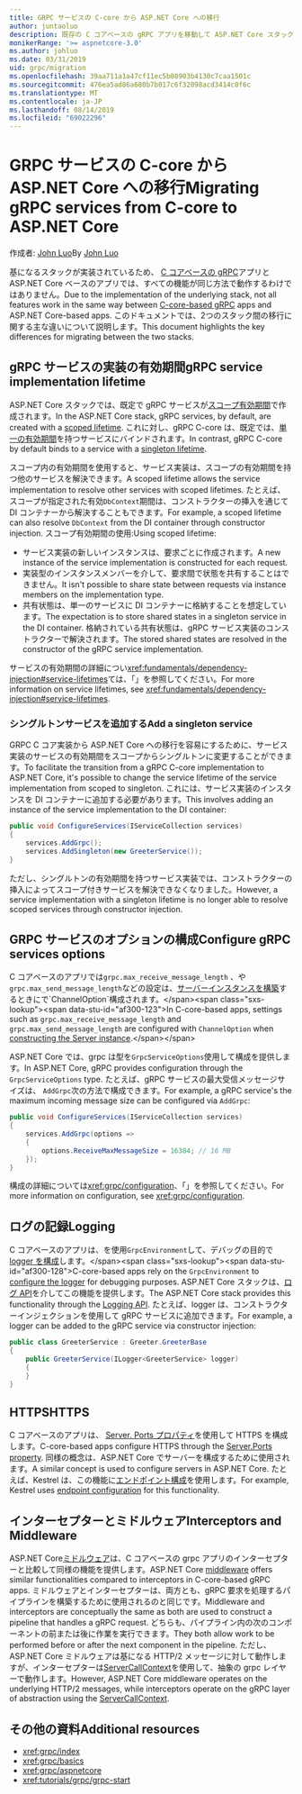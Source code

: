 ```yaml
---
title: GRPC サービスの C-core から ASP.NET Core への移行
author: juntaoluo
description: 既存の C コアベースの gRPC アプリを移動して ASP.NET Core スタック上で実行する方法について説明します。
monikerRange: '>= aspnetcore-3.0'
ms.author: johluo
ms.date: 03/31/2019
uid: grpc/migration
ms.openlocfilehash: 39aa711a1a47cf11ec5b08903b4130c7caa1501c
ms.sourcegitcommit: 476ea5ad86a680b7b017c6f32098acd3414c0f6c
ms.translationtype: MT
ms.contentlocale: ja-JP
ms.lasthandoff: 08/14/2019
ms.locfileid: "69022296"
---
```

# <a name="migrating-grpc-services-from-c-core-to-aspnet-core"></a><span data-ttu-id="af300-103">GRPC サービスの C-core から ASP.NET Core への移行</span><span class="sxs-lookup"><span data-stu-id="af300-103">Migrating gRPC services from C-core to ASP.NET Core</span></span>

<span data-ttu-id="af300-104">作成者: [John Luo](https://github.com/juntaoluo)</span><span class="sxs-lookup"><span data-stu-id="af300-104">By [John Luo](https://github.com/juntaoluo)</span></span>

<span data-ttu-id="af300-105">基になるスタックが実装されているため、 [C コアベースの gRPC](https://grpc.io/blog/grpc-stacks)アプリと ASP.NET Core ベースのアプリでは、すべての機能が同じ方法で動作するわけではありません。</span><span class="sxs-lookup"><span data-stu-id="af300-105">Due to the implementation of the underlying stack, not all features work in the same way between [C-core-based gRPC](https://grpc.io/blog/grpc-stacks) apps and ASP.NET Core-based apps.</span></span> <span data-ttu-id="af300-106">このドキュメントでは、2つのスタック間の移行に関する主な違いについて説明します。</span><span class="sxs-lookup"><span data-stu-id="af300-106">This document highlights the key differences for migrating between the two stacks.</span></span>

## <a name="grpc-service-implementation-lifetime"></a><span data-ttu-id="af300-107">gRPC サービスの実装の有効期間</span><span class="sxs-lookup"><span data-stu-id="af300-107">gRPC service implementation lifetime</span></span>

<span data-ttu-id="af300-108">ASP.NET Core スタックでは、既定で gRPC サービスが[スコープ有効期間](xref:fundamentals/dependency-injection#service-lifetimes)で作成されます。</span><span class="sxs-lookup"><span data-stu-id="af300-108">In the ASP.NET Core stack, gRPC services, by default, are created with a [scoped lifetime](xref:fundamentals/dependency-injection#service-lifetimes).</span></span> <span data-ttu-id="af300-109">これに対し、gRPC C-core は、既定では、[単一の有効期間](xref:fundamentals/dependency-injection#service-lifetimes)を持つサービスにバインドされます。</span><span class="sxs-lookup"><span data-stu-id="af300-109">In contrast, gRPC C-core by default binds to a service with a [singleton lifetime](xref:fundamentals/dependency-injection#service-lifetimes).</span></span>

<span data-ttu-id="af300-110">スコープ内の有効期間を使用すると、サービス実装は、スコープの有効期間を持つ他のサービスを解決できます。</span><span class="sxs-lookup"><span data-stu-id="af300-110">A scoped lifetime allows the service implementation to resolve other services with scoped lifetimes.</span></span> <span data-ttu-id="af300-111">たとえば、スコープが指定された有効`DbContext`期間は、コンストラクターの挿入を通じて DI コンテナーから解決することもできます。</span><span class="sxs-lookup"><span data-stu-id="af300-111">For example, a scoped lifetime can also resolve `DbContext` from the DI container through constructor injection.</span></span> <span data-ttu-id="af300-112">スコープ有効期間の使用:</span><span class="sxs-lookup"><span data-stu-id="af300-112">Using scoped lifetime:</span></span>

* <span data-ttu-id="af300-113">サービス実装の新しいインスタンスは、要求ごとに作成されます。</span><span class="sxs-lookup"><span data-stu-id="af300-113">A new instance of the service implementation is constructed for each request.</span></span>
* <span data-ttu-id="af300-114">実装型のインスタンスメンバーを介して、要求間で状態を共有することはできません。</span><span class="sxs-lookup"><span data-stu-id="af300-114">It isn't possible to share state between requests via instance members on the implementation type.</span></span>
* <span data-ttu-id="af300-115">共有状態は、単一のサービスに DI コンテナーに格納することを想定しています。</span><span class="sxs-lookup"><span data-stu-id="af300-115">The expectation is to store shared states in a singleton service in the DI container.</span></span> <span data-ttu-id="af300-116">格納されている共有状態は、gRPC サービス実装のコンストラクターで解決されます。</span><span class="sxs-lookup"><span data-stu-id="af300-116">The stored shared states are resolved in the constructor of the gRPC service implementation.</span></span>

<span data-ttu-id="af300-117">サービスの有効期間の詳細につい<xref:fundamentals/dependency-injection#service-lifetimes>ては、「」を参照してください。</span><span class="sxs-lookup"><span data-stu-id="af300-117">For more information on service lifetimes, see <xref:fundamentals/dependency-injection#service-lifetimes>.</span></span>

### <a name="add-a-singleton-service"></a><span data-ttu-id="af300-118">シングルトンサービスを追加する</span><span class="sxs-lookup"><span data-stu-id="af300-118">Add a singleton service</span></span>

<span data-ttu-id="af300-119">GRPC C コア実装から ASP.NET Core への移行を容易にするために、サービス実装のサービスの有効期間をスコープからシングルトンに変更することができます。</span><span class="sxs-lookup"><span data-stu-id="af300-119">To facilitate the transition from a gRPC C-core implementation to ASP.NET Core, it's possible to change the service lifetime of the service implementation from scoped to singleton.</span></span> <span data-ttu-id="af300-120">これには、サービス実装のインスタンスを DI コンテナーに追加する必要があります。</span><span class="sxs-lookup"><span data-stu-id="af300-120">This involves adding an instance of the service implementation to the DI container:</span></span>

```csharp
public void ConfigureServices(IServiceCollection services)
{
    services.AddGrpc();
    services.AddSingleton(new GreeterService());
}
```

<span data-ttu-id="af300-121">ただし、シングルトンの有効期間を持つサービス実装では、コンストラクターの挿入によってスコープ付きサービスを解決できなくなりました。</span><span class="sxs-lookup"><span data-stu-id="af300-121">However, a service implementation with a singleton lifetime is no longer able to resolve scoped services through constructor injection.</span></span>

## <a name="configure-grpc-services-options"></a><span data-ttu-id="af300-122">GRPC サービスのオプションの構成</span><span class="sxs-lookup"><span data-stu-id="af300-122">Configure gRPC services options</span></span>

<span data-ttu-id="af300-123">C コアベースのアプリでは`grpc.max_receive_message_length` 、や`grpc.max_send_message_length`などの設定は、[サーバーインスタンスを構築](https://grpc.io/grpc/csharp/api/Grpc.Core.Server.html#Grpc_Core_Server__ctor_System_Collections_Generic_IEnumerable_Grpc_Core_ChannelOption__)するときにで`ChannelOption`構成されます。</span><span class="sxs-lookup"><span data-stu-id="af300-123">In C-core-based apps, settings such as `grpc.max_receive_message_length` and `grpc.max_send_message_length` are configured with `ChannelOption` when [constructing the Server instance](https://grpc.io/grpc/csharp/api/Grpc.Core.Server.html#Grpc_Core_Server__ctor_System_Collections_Generic_IEnumerable_Grpc_Core_ChannelOption__).</span></span>

<span data-ttu-id="af300-124">ASP.NET Core では、grpc は型を`GrpcServiceOptions`使用して構成を提供します。</span><span class="sxs-lookup"><span data-stu-id="af300-124">In ASP.NET Core, gRPC provides configuration through the `GrpcServiceOptions` type.</span></span> <span data-ttu-id="af300-125">たとえば、gRPC サービスの最大受信メッセージサイズは、 `AddGrpc`次の方法で構成できます。</span><span class="sxs-lookup"><span data-stu-id="af300-125">For example, a gRPC service's the maximum incoming message size can be configured via `AddGrpc`:</span></span>

```csharp
public void ConfigureServices(IServiceCollection services)
{
    services.AddGrpc(options =>
    {
        options.ReceiveMaxMessageSize = 16384; // 16 MB
    });
}
```

<span data-ttu-id="af300-126">構成の詳細については<xref:grpc/configuration>、「」を参照してください。</span><span class="sxs-lookup"><span data-stu-id="af300-126">For more information on configuration, see <xref:grpc/configuration>.</span></span>

## <a name="logging"></a><span data-ttu-id="af300-127">ログの記録</span><span class="sxs-lookup"><span data-stu-id="af300-127">Logging</span></span>

<span data-ttu-id="af300-128">C コアベースのアプリは、を使用`GrpcEnvironment`して、デバッグの目的で[logger を構成](https://grpc.io/grpc/csharp/api/Grpc.Core.GrpcEnvironment.html?q=size#Grpc_Core_GrpcEnvironment_SetLogger_Grpc_Core_Logging_ILogger_)します。</span><span class="sxs-lookup"><span data-stu-id="af300-128">C-core-based apps rely on the `GrpcEnvironment` to [configure the logger](https://grpc.io/grpc/csharp/api/Grpc.Core.GrpcEnvironment.html?q=size#Grpc_Core_GrpcEnvironment_SetLogger_Grpc_Core_Logging_ILogger_) for debugging purposes.</span></span> <span data-ttu-id="af300-129">ASP.NET Core スタックは、[ログ API](xref:fundamentals/logging/index)を介してこの機能を提供します。</span><span class="sxs-lookup"><span data-stu-id="af300-129">The ASP.NET Core stack provides this functionality through the [Logging API](xref:fundamentals/logging/index).</span></span> <span data-ttu-id="af300-130">たとえば、logger は、コンストラクターインジェクションを使用して gRPC サービスに追加できます。</span><span class="sxs-lookup"><span data-stu-id="af300-130">For example, a logger can be added to the gRPC service via constructor injection:</span></span>

```csharp
public class GreeterService : Greeter.GreeterBase
{
    public GreeterService(ILogger<GreeterService> logger)
    {
    }
}
```

## <a name="https"></a><span data-ttu-id="af300-131">HTTPS</span><span class="sxs-lookup"><span data-stu-id="af300-131">HTTPS</span></span>

<span data-ttu-id="af300-132">C コアベースのアプリは、 [Server. Ports プロパティ](https://grpc.io/grpc/csharp/api/Grpc.Core.Server.html#Grpc_Core_Server_Ports)を使用して HTTPS を構成します。</span><span class="sxs-lookup"><span data-stu-id="af300-132">C-core-based apps configure HTTPS through the [Server.Ports property](https://grpc.io/grpc/csharp/api/Grpc.Core.Server.html#Grpc_Core_Server_Ports).</span></span> <span data-ttu-id="af300-133">同様の概念は、ASP.NET Core でサーバーを構成するために使用されます。</span><span class="sxs-lookup"><span data-stu-id="af300-133">A similar concept is used to configure servers in ASP.NET Core.</span></span> <span data-ttu-id="af300-134">たとえば、Kestrel は、この機能に[エンドポイント構成](xref:fundamentals/servers/kestrel#endpoint-configuration)を使用します。</span><span class="sxs-lookup"><span data-stu-id="af300-134">For example, Kestrel uses [endpoint configuration](xref:fundamentals/servers/kestrel#endpoint-configuration) for this functionality.</span></span>

## <a name="interceptors-and-middleware"></a><span data-ttu-id="af300-135">インターセプターとミドルウェア</span><span class="sxs-lookup"><span data-stu-id="af300-135">Interceptors and Middleware</span></span>

<span data-ttu-id="af300-136">ASP.NET Core[ミドルウェア](xref:fundamentals/middleware/index)は、C コアベースの grpc アプリのインターセプターと比較して同様の機能を提供します。</span><span class="sxs-lookup"><span data-stu-id="af300-136">ASP.NET Core [middleware](xref:fundamentals/middleware/index) offers similar functionalities compared to interceptors in C-core-based gRPC apps.</span></span> <span data-ttu-id="af300-137">ミドルウェアとインターセプターは、両方とも、gRPC 要求を処理するパイプラインを構築するために使用されるのと同じです。</span><span class="sxs-lookup"><span data-stu-id="af300-137">Middleware and interceptors are conceptually the same as both are used to construct a pipeline that handles a gRPC request.</span></span> <span data-ttu-id="af300-138">どちらも、パイプライン内の次のコンポーネントの前または後に作業を実行できます。</span><span class="sxs-lookup"><span data-stu-id="af300-138">They both allow work to be performed before or after the next component in the pipeline.</span></span> <span data-ttu-id="af300-139">ただし、ASP.NET Core ミドルウェアは基になる HTTP/2 メッセージに対して動作しますが、インターセプターは[ServerCallContext](https://grpc.io/grpc/csharp/api/Grpc.Core.ServerCallContext.html)を使用して、抽象の grpc レイヤーで動作します。</span><span class="sxs-lookup"><span data-stu-id="af300-139">However, ASP.NET Core middleware operates on the underlying HTTP/2 messages, while interceptors operate on the gRPC layer of abstraction using the [ServerCallContext](https://grpc.io/grpc/csharp/api/Grpc.Core.ServerCallContext.html).</span></span>

## <a name="additional-resources"></a><span data-ttu-id="af300-140">その他の資料</span><span class="sxs-lookup"><span data-stu-id="af300-140">Additional resources</span></span>

* <xref:grpc/index>
* <xref:grpc/basics>
* <xref:grpc/aspnetcore>
* <xref:tutorials/grpc/grpc-start>
